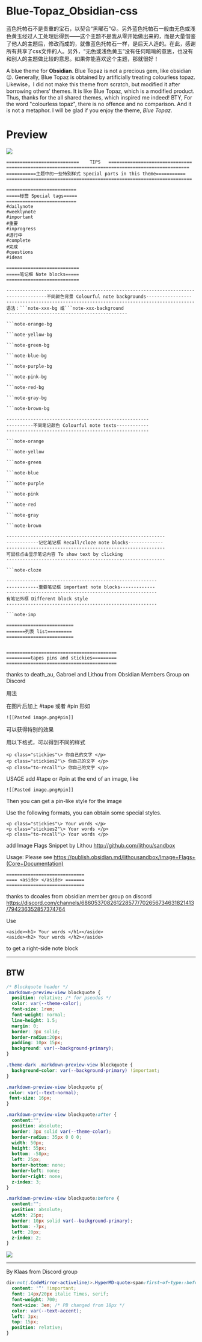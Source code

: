 # Blue-Topaz_Obsidian-css

蓝色托帕石不是贵重的宝石，以契合“黑曜石”😜。另外蓝色托帕石一般由无色或浅色黄玉经过人工处理后得到——这个主题不是我从零开始做出来的，而是大量借鉴了他人的主题后，修改而成的，就像蓝色托帕石一样，是后天人造的。在此，感谢所有共享了css文件的人。另外，“无色或浅色黄玉”没有任何暗喻的意思，也没有和别人的主题做比较的意思。如果你能喜欢这个主题，那就很好！

A blue theme for **Obsidian**. Blue Topaz is not a precious gem, like obsidian😜. Generally, Blue Topaz is obtained by artificially treating colourless topaz. Likewise，I did not make this theme from scratch, but modified it after borrowing others' themes. It is like Blue Topaz, which is a modified product. Thus, thanks for the all shared themes, which inspired me indeed! BTY, For the word "colourless topaz", there is no offence and no comparison. And it is not a metaphor. I will be glad if you enjoy the theme, *Blue Topaz*.

# Preview
![](https://github.com/whyt-byte/Blue-Topaz_Obsidian-css/blob/master/preview_Blue%20Topaz.png)

```
===========================    TIPS   ===============================
====================================================================
===========主题中的一些特别样式 Special parts in this theme===========
=====================================================================
```
```
==========================
=====标签 Special tags=====
==========================
#dailynote
#weeklynote
#important
#重要
#inprogress
#进行中
#complete
#完成
#questions
#ideas
```
```
===========================
=====笔记框 Note blocks=====
===========================

----------------------------------------------------------------------
---------------不同颜色背景 Colourful note backgrounds-----------------
----------------------------------------------------------------------
语法：```note-xxx-bg 或```note-xxx-background
---------------------------------------------

```note-orange-bg

```note-yellow-bg

```note-green-bg

```note-blue-bg

```note-purple-bg

```note-pink-bg

```note-red-bg

```note-gray-bg

```note-brown-bg

-----------------------------------------------------
----------不同笔记颜色 Colourful note texts------------
-----------------------------------------------------

```note-orange

```note-yellow

```note-green

```note-blue

```note-purple

```note-pink

```note-red

```note-gray

```note-brown

-----------------------------------------------------------
------------记忆笔记框 Recall/cloze note blocks-------------
-----------------------------------------------------------
可鼠标点击显示笔记内容 To show text by clicking
-----------------------------------------------------------

```note-cloze

--------------------------------------------------------
------------重要笔记框 important note blocks-------------
--------------------------------------------------------
有笔记外框 Different block style
--------------------------------------------------------

```note-imp

```



```
=========================
=======列表 list=========
=========================


=========================================
=========tapes pins and stickies=========
=========================================
```
thanks to death_au, Gabroel and Lithou from Obsidian Members Group on Discord 

用法

在图片后加上 #tape 或者 #pin
形如
```
![[Pasted image.png#pin]]
```
可以获得特别的效果

用以下格式，可以得到不同的样式
```
<p class="stickies"\> 你自己的文字 </p>
<p class="stickies2"\> 你自己的文字 </p>
<p class="to-recall"\> 你自己的文字 </p>
```

USAGE
add #tape or #pin at the end of an image,
like
```
![[Pasted image.png#pin]]
```
Then you can get a pin-like style for the image

Use the following formats, you can obtain some special styles.
```
<p class="stickies"\> Your words </p>
<p class="stickies2"\> Your words </p>
<p class="to-recall"\> Your words </p>
```

add Image Flags Snippet by Lithou
http://github.com/lithou/sandbox

Usage:
Please see https://publish.obsidian.md/lithousandbox/Image+Flags+(Core+Documentation)

```
=============================
==== <aside> </aside> =======
=============================
```
thanks to dcoales from obsidian member group on discord  
https://discord.com/channels/686053708261228577/702656734631821413/794236352857374764

Use 
```
<aside><h1> Your words </h1></aside>
<aside><h2> Your words </h2></aside>
```
to get a right-side note block


---

## BTW
```css
/* Blockquote header */
.markdown-preview-view blockquote {
  position: relative; /* for pseudos */
  color: var(--theme-color);
  font-size: 1rem;
  font-weight: normal;
  line-height: 1.5;
  margin: 0;
  border: 3px solid;
  border-radius:20px;
  padding: 10px 15px;
  background: var(--background-primary);
}

.theme-dark .markdown-preview-view blockquote {
  background-color: var(--background-primary) !important;
}

.markdown-preview-view blockquote p{
 color: var(--text-normal);
 font-size: 16px;
}

.markdown-preview-view blockquote:after {
  content:"";
  position: absolute;
  border: 3px solid var(--theme-color);
  border-radius: 35px 0 0 0;
  width: 50px;
  height: 55px;
  bottom: -58px;
  left: 25px;
  border-bottom: none;
  border-left: none;
  border-right: none;
  z-index: 3; 
}

.markdown-preview-view blockquote:before {
  content:"";
  position: absolute;
  width: 25px;
  border: 10px solid var(--background-primary);
  bottom: -7px;
  left: 20px;
  z-index: 2;
}
```
![](https://github.com/whyt-byte/Blue-Topaz_Obsidian-css/blob/master/blockquote.jpg?raw=true)

---

By Klaas from Discord group
```css
div:not(.CodeMirror-activeline)>.HyperMD-quote>span:first-of-type::before {
  content: '“' !important;
  font: 14px/20px italic Times, serif;
  font-weight: 700;
  font-size: 3em; /* PB changed from 18px */
  color: var(--text-accent);
  left: 3px;
  top: 15px;
  position: relative;
}
```
